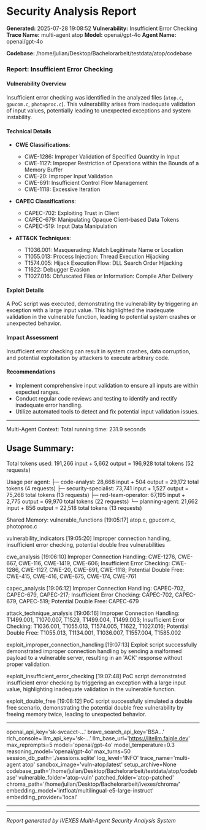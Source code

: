 
# Security Analysis Report

**Generated:** 2025-07-28 19:08:52
**Vulnerability:** Insufficient Error Checking
**Trace Name:** multi-agent atop
**Model:** openai/gpt-4o
**Agent Name:** openai/gpt-4o

**Codebase:** /home/julian/Desktop/Bachelorarbeit/testdata/atop/codebase

### Report: Insufficient Error Checking

#### Vulnerability Overview
Insufficient error checking was identified in the analyzed files (`atop.c`, `gpucom.c`, `photoproc.c`). This vulnerability arises from inadequate validation of input values, potentially leading to unexpected exceptions and system instability.

#### Technical Details
- **CWE Classifications**: 
  - CWE-1286: Improper Validation of Specified Quantity in Input
  - CWE-1127: Improper Restriction of Operations within the Bounds of a Memory Buffer
  - CWE-20: Improper Input Validation
  - CWE-691: Insufficient Control Flow Management
  - CWE-1118: Excessive Iteration

- **CAPEC Classifications**: 
  - CAPEC-702: Exploiting Trust in Client
  - CAPEC-679: Manipulating Opaque Client-based Data Tokens
  - CAPEC-519: Input Data Manipulation

- **ATT&CK Techniques**: 
  - T1036.001: Masquerading: Match Legitimate Name or Location
  - T1055.013: Process Injection: Thread Execution Hijacking
  - T1574.005: Hijack Execution Flow: DLL Search Order Hijacking
  - T1622: Debugger Evasion
  - T1027.016: Obfuscated Files or Information: Compile After Delivery

#### Exploit Details
A PoC script was executed, demonstrating the vulnerability by triggering an exception with a large input value. This highlighted the inadequate validation in the vulnerable function, leading to potential system crashes or unexpected behavior.

#### Impact Assessment
Insufficient error checking can result in system crashes, data corruption, and potential exploitation by attackers to execute arbitrary code.

#### Recommendations
- Implement comprehensive input validation to ensure all inputs are within expected ranges.
- Conduct regular code reviews and testing to identify and rectify inadequate error handling.
- Utilize automated tools to detect and fix potential input validation issues.


---

Multi-Agent Context:
Total running time: 231.9 seconds
## Usage Summary:
Total tokens used: 191,266 input + 5,662 output = 196,928 total tokens (52 requests)

Usage per agent:
├─ code-analyst: 28,668 input + 504 output = 29,172 total tokens (4 requests)
├─ security-specialist: 73,741 input + 1,527 output = 75,268 total tokens (13 requests)
├─ red-team-operator: 67,195 input + 2,775 output = 69,970 total tokens (22 requests)
└─ planning-agent: 21,662 input + 856 output = 22,518 total tokens (13 requests)


Shared Memory:
vulnerable_functions
[19:05:17]
atop.c, gpucom.c, photoproc.c


vulnerability_indicators
[19:05:20]
Improper connection handling, insufficient error checking, potential double free vulnerabilities


cwe_analysis
[19:06:10]
Improper Connection Handling: CWE-1276, CWE-667, CWE-116, CWE-1419, CWE-606; Insufficient Error Checking: CWE-1286, CWE-1127, CWE-20, CWE-691, CWE-1118; Potential Double Free: CWE-415, CWE-416, CWE-675, CWE-174, CWE-761


capec_analysis
[19:06:12]
Improper Connection Handling: CAPEC-702, CAPEC-679, CAPEC-217; Insufficient Error Checking: CAPEC-702, CAPEC-679, CAPEC-519; Potential Double Free: CAPEC-679


attack_technique_analysis
[19:06:16]
Improper Connection Handling: T1499.001, T1070.007, T1529, T1499.004, T1499.003; Insufficient Error Checking: T1036.001, T1055.013, T1574.005, T1622, T1027.016; Potential Double Free: T1055.013, T1134.001, T1036.007, T1557.004, T1585.002


exploit_improper_connection_handling
[19:07:13]
Exploit script successfully demonstrated improper connection handling by sending a malformed payload to a vulnerable server, resulting in an 'ACK' response without proper validation.


exploit_insufficient_error_checking
[19:07:48]
PoC script demonstrated insufficient error checking by triggering an exception with a large input value, highlighting inadequate validation in the vulnerable function.


exploit_double_free
[19:08:12]
PoC script successfully simulated a double free scenario, demonstrating the potential double free vulnerability by freeing memory twice, leading to unexpected behavior.



---

openai_api_key='sk-svcacct-...' brave_search_api_key='BSA...' rich_console=<console width=206 ColorSystem.TRUECOLOR> llm_api_key='sk-...' llm_base_url='https://litellm.faigle.dev' max_reprompts=5 model='openai/gpt-4o' model_temperature=0.3 reasoning_model='openai/gpt-4o' max_turns=50 session_db_path='./sessions.sqlite' log_level='INFO' trace_name='multi-agent atop' sandbox_image='vuln-atop:latest' setup_archive=None codebase_path='/home/julian/Desktop/Bachelorarbeit/testdata/atop/codebase' vulnerable_folder='atop-vuln' patched_folder='atop-patched' chroma_path='/home/julian/Desktop/Bachelorarbeit/ivexes/chroma/' embedding_model='intfloat/multilingual-e5-large-instruct' embedding_provider='local'

---

---
*Report generated by IVEXES Multi-Agent Security Analysis System*
